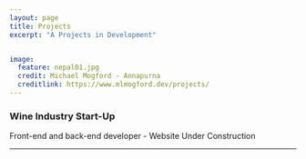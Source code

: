 ```yaml
---
layout: page
title: Projects
excerpt: "A Projects in Development"


image:
  feature: nepal01.jpg
  credit: Michael Mogford - Annapurna
  creditlink: https://www.mlmogford.dev/projects/
---
```



### Wine Industry Start-Up

 Front-end and back-end developer - Website Under Construction

 ---------------
